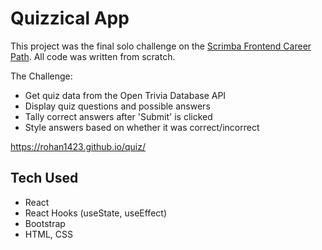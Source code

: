 # Quizzical App

This project was the final solo challenge on the [Scrimba Frontend Career Path](https://scrimba.com/learn/frontend). All code was written from scratch.

The Challenge:

- Get quiz data from the Open Trivia Database API
- Display quiz questions and possible answers
- Tally correct answers after 'Submit' is clicked
- Style answers based on whether it was correct/incorrect

https://rohan1423.github.io/quiz/


## Tech Used

- React
- React Hooks (useState, useEffect)
- Bootstrap
- HTML, CSS
